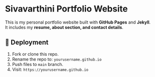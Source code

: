 # Sivavarthini Portfolio Website  

This is my personal portfolio website built with **GitHub Pages** and **Jekyll**.  
It includes my **resume, about section, and contact details**.  

## 🚀 Deployment  
1. Fork or clone this repo.  
2. Rename the repo to: `yourusername.github.io`  
3. Push files to `main` branch.  
4. Visit: `https://yourusername.github.io`  

